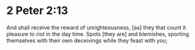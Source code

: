 # 2 Peter 2:13

And shall receive the reward of unrighteousness, [as] they that count it pleasure to riot in the day time. Spots [they are] and blemishes, sporting themselves with their own deceivings while they feast with you;